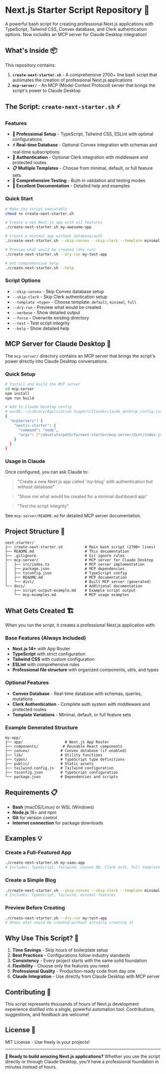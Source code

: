 # Next.js Starter Script Repository 🚀

A powerful bash script for creating professional Next.js applications with TypeScript, Tailwind CSS, Convex database, and Clerk authentication options. Now includes an MCP server for Claude Desktop integration!

## What's Inside 📦

This repository contains:

1. **`create-next-starter.sh`** - A comprehensive 2700+ line bash script that automates the creation of professional Next.js applications
2. **`mcp-server/`** - An MCP (Model Context Protocol) server that brings the script's power to Claude Desktop

## The Script: `create-next-starter.sh` ⚡

### Features

- **🔧 Professional Setup** - TypeScript, Tailwind CSS, ESLint with optimal configurations
- **⚡ Real-time Database** - Optional Convex integration with schemas and real-time subscriptions
- **🔐 Authentication** - Optional Clerk integration with middleware and protected routes
- **📋 Multiple Templates** - Choose from minimal, default, or full feature sets
- **🧪 Comprehensive Testing** - Built-in validation and testing modes
- **📖 Excellent Documentation** - Detailed help and examples

### Quick Start

```bash
# Make the script executable
chmod +x create-next-starter.sh

# Create a new Next.js app with all features
./create-next-starter.sh my-awesome-app

# Create a minimal app without database/auth
./create-next-starter.sh --skip-convex --skip-clerk --template minimal my-simple-app

# Preview what would be created (dry run)
./create-next-starter.sh --dry-run my-test-app

# Get comprehensive help
./create-next-starter.sh --help
```

### Script Options

- `--skip-convex` - Skip Convex database setup
- `--skip-clerk` - Skip Clerk authentication setup  
- `--template <type>` - Choose template: `default`, `minimal`, `full`
- `--dry-run` - Preview what would be created
- `--verbose` - Show detailed output
- `--force` - Overwrite existing directory
- `--test` - Test script integrity
- `--help` - Show detailed help

## MCP Server for Claude Desktop 🤖

The `mcp-server/` directory contains an MCP server that brings the script's power directly into Claude Desktop conversations.

### Quick Setup

```bash
# Install and build the MCP server
cd mcp-server
npm install
npm run build

# Add to Claude Desktop config
# macOS: ~/Library/Application Support/Claude/claude_desktop_config.json
{
  "mcpServers": {
    "nextjs-starter": {
      "command": "node",
      "args": ["/absolute/path/to/next-starter/mcp-server/dist/index.js"]
    }
  }
}
```

### Usage in Claude

Once configured, you can ask Claude to:

> "Create a new Next.js app called 'my-blog' with authentication but without database"

> "Show me what would be created for a minimal dashboard app"

> "Test the script integrity"

See `mcp-server/README.md` for detailed MCP server documentation.

## Project Structure 📁

```
next-starter/
├── create-next-starter.sh          # Main bash script (2700+ lines)
├── README.md                       # This documentation
├── .gitignore                      # Git ignore rules
├── mcp-server/                     # MCP server for Claude Desktop
│   ├── src/index.ts                # MCP server implementation
│   ├── package.json                # MCP dependencies
│   ├── tsconfig.json               # TypeScript config
│   ├── README.md                   # MCP documentation
│   └── dist/                       # Built MCP server (generated)
└── docs/                           # Additional documentation
    ├── script-output-example.md    # Example script output
    └── mcp-examples.md             # MCP usage examples
```

## What Gets Created 🏗️

When you run the script, it creates a professional Next.js application with:

### Base Features (Always Included)
- **Next.js 14+** with App Router
- **TypeScript** with strict configuration
- **Tailwind CSS** with custom configuration
- **ESLint** with comprehensive rules
- **Professional file structure** with organized components, utils, and types

### Optional Features
- **Convex Database** - Real-time database with schemas, queries, mutations
- **Clerk Authentication** - Complete auth system with middleware and protected routes
- **Template Variations** - Minimal, default, or full feature sets

### Example Generated Structure
```
my-app/
├── app/                   # Next.js App Router
├── components/           # Reusable React components  
├── convex/              # Convex database (if enabled)
├── lib/                 # Utility functions
├── types/               # TypeScript type definitions
├── public/              # Static assets
├── tailwind.config.js   # Tailwind configuration
├── tsconfig.json        # TypeScript configuration
└── package.json         # Dependencies and scripts
```

## Requirements 📋

- **Bash** (macOS/Linux) or WSL (Windows)
- **Node.js** 18+ and npm
- **Git** for version control
- **Internet connection** for package downloads

## Examples 💡

### Create a Full-Featured App
```bash
./create-next-starter.sh my-saas-app
# Includes: TypeScript, Tailwind, Convex DB, Clerk auth, full template
```

### Create a Simple Blog
```bash
./create-next-starter.sh --skip-convex --skip-clerk --template minimal my-blog
# Includes: TypeScript, Tailwind, minimal features
```

### Preview Before Creating
```bash
./create-next-starter.sh --dry-run my-test-app
# Shows what would be created without actually creating it
```

## Why Use This Script? 🎯

1. **Time Savings** - Skip hours of boilerplate setup
2. **Best Practices** - Configurations follow industry standards
3. **Consistency** - Every project starts with the same solid foundation
4. **Flexibility** - Choose only the features you need
5. **Professional Quality** - Production-ready code from day one
6. **Claude Integration** - Use directly from Claude Desktop with MCP server

## Contributing 🤝

This script represents thousands of hours of Next.js development experience distilled into a single, powerful automation tool. Contributions, suggestions, and feedback are welcome!

## License 📄

MIT License - Use freely in your projects!

---

**🚀 Ready to build amazing Next.js applications?** Whether you use the script directly or through Claude Desktop, you'll have a professional foundation in minutes instead of hours. 